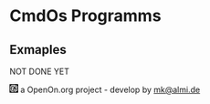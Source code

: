 
# CmdOs Programms

## Exmaples

NOT DONE YET

![LOGO](images/CmdOS_logo.gif) a OpenOn.org project - develop by mk@almi.de 


